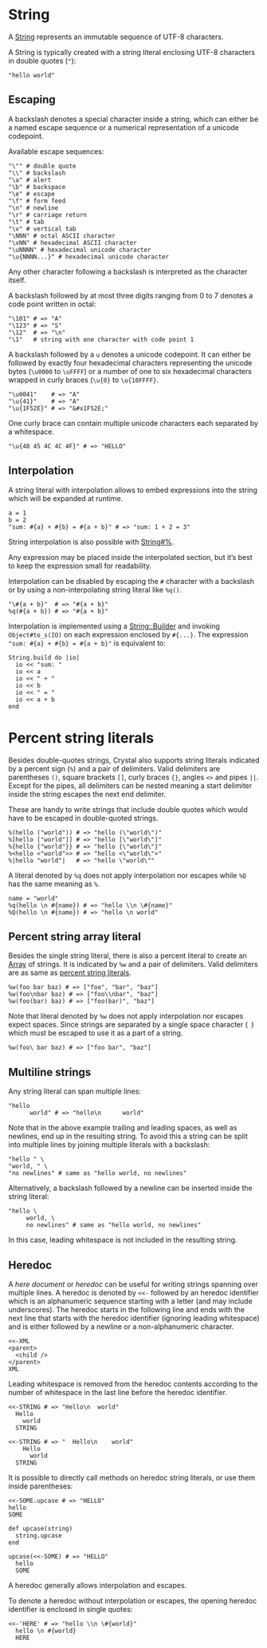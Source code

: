 # String

A [String](http://crystal-lang.org/api/String.html) represents an immutable sequence of UTF-8 characters.

A String is typically created with a string literal enclosing UTF-8 characters in double quotes (`"`):

```crystal
"hello world"
```

## Escaping

A backslash denotes a special character inside a string, which can either be a named escape sequence or a numerical representation of a unicode codepoint.

Available escape sequences:
```crystal
"\"" # double quote
"\\" # backslash
"\a" # alert
"\b" # backspace
"\e" # escape
"\f" # form feed
"\n" # newline
"\r" # carriage return
"\t" # tab
"\v" # vertical tab
"\NNN" # octal ASCII character
"\xNN" # hexadecimal ASCII character
"\uNNNN" # hexadecimal unicode character
"\u{NNNN...}" # hexadecimal unicode character
```

Any other character following a backslash is interpreted as the character itself.

A backslash followed by at most three digits ranging from 0 to 7 denotes a code point written in octal:

```crystal
"\101" # => "A"
"\123" # => "S"
"\12"  # => "\n"
"\1"   # string with one character with code point 1
```

A backslash followed by a `u` denotes a unicode codepoint. It can either be followed by exactly four hexadecimal characters representing the unicode bytes (`\u0000` to `\uFFFF`) or a number of one to six hexadecimal characters wrapped in curly braces (`\u{0}` to `\u{10FFFF}`.

```crystal
"\u0041"    # => "A"
"\u{41}"    # => "A"
"\u{1F52E}" # => "&#x1F52E;"
```

One curly brace can contain multiple unicode characters each separated by a whitespace.

```crystal
"\u{48 45 4C 4C 4F}" # => "HELLO"
```

## Interpolation

A string literal with interpolation allows to embed expressions into the string which will be expanded at runtime.

```crystal
a = 1
b = 2
"sum: #{a} + #{b} = #{a + b}" # => "sum: 1 + 2 = 3"
```

String interpolation is also possible with [String#%](https://crystal-lang.org/api/String.html#%25%28other%29-instance-method).

Any expression may be placed inside the interpolated section, but it’s best to keep the expression small for readability.

Interpolation can be disabled by escaping the `#` character with a backslash or by using a non-interpolating string literal like `%q()`.

```crystal
"\#{a + b}"  # => "#{a + b}"
%q(#{a + b}) # => "#{a + b}"
```

Interpolation is implemented using a [String::Builder](http://crystal-lang.org/api/String/Builder.html) and invoking `Object#to_s(IO)` on each expression enclosed by `#{...}`. The expression `"sum: #{a} + #{b} = #{a + b}"` is equivalent to:

```crystal
String.build do |io|
  io << "sum: "
  io << a
  io << " + "
  io << b
  io << " = "
  io << a + b
end
```

# Percent string literals

Besides double-quotes strings, Crystal also supports string literals indicated by a percent sign (`%`) and a pair of delimiters. Valid delimiters are parentheses `()`, square brackets `[]`, curly braces `{}`, angles `<>` and pipes `||`. Except for the pipes, all delimiters can be nested meaning a start delimiter inside the string escapes the next end delimiter.

These are handy to write strings that include double quotes which would have to be escaped in double-quoted strings.

```crystal
%(hello ("world")) # => "hello (\"world\")"
%[hello ["world"]] # => "hello [\"world\"]"
%{hello {"world"}} # => "hello {\"world\"}"
%<hello <"world">> # => "hello <\"world\">"
%|hello "world"|   # => "hello \"world\""
```

A literal denoted by `%q` does not apply interpolation nor escapes while `%Q` has the same meaning as `%`.

```crystal
name = "world"
%q(hello \n #{name}) # => "hello \\n \#{name}"
%Q(hello \n #{name}) # => "hello \n world"
```

## Percent string array literal

Besides the single string literal, there is also a percent literal to create an [Array](https://crystal-lang.org/api/Array.html) of strings. It is indicated by `%w` and a pair of delimiters. Valid delimiters are as same as [percent string literals](#percent-string-literals).

```crystal
%w(foo bar baz) # => ["foo", "bar", "baz"]
%w(foo\nbar baz) # => ["foo\\nbar", "baz"]
%w(foo(bar) baz) # => ["foo(bar)", "baz"]
```

Note that literal denoted by `%w` does not apply interpolation nor escapes expect spaces. Since strings are separated by a single space character (` `) which must be escaped to use it as a part of a string.

```crystal
%w(foo\ bar baz) # => ["foo bar", "baz"]
```

## Multiline strings

Any string literal can span multiple lines:

```crystal
"hello
      world" # => "hello\n      world"
```

Note that in the above example trailing and leading spaces, as well as newlines,
end up in the resulting string. To avoid this a string can be split into multiple lines
by joining multiple literals with a backslash:

```crystal
"hello " \
"world, " \
"no newlines" # same as "hello world, no newlines"
```

Alternatively, a backslash followed by a newline can be inserted inside the string literal:

```crystal
"hello \
     world, \
     no newlines" # same as "hello world, no newlines"
```

In this case, leading whitespace is not included in the resulting string.

## Heredoc

A *here document* or *heredoc* can be useful for writing strings spanning over multiple lines.
A heredoc is denoted by `<<-` followed by an heredoc identifier which is an alphanumeric sequence starting with a letter (and may include underscores). The heredoc starts in the following line and ends with the next line that starts with the heredoc identifier (ignoring leading whitespace) and is either followed by a newline or a non-alphanumeric character.

```crystal
<<-XML
<parent>
  <child />
</parent>
XML
```

Leading whitespace is removed from the heredoc contents according to the number of whitespace in the last line before the heredoc identifier.

```crystal
<<-STRING # => "Hello\n  world"
  Hello
    world
  STRING

<<-STRING # => "  Hello\n    world"
    Hello
      world
  STRING
```

It is possible to directly call methods on heredoc string literals, or use them inside parentheses:

```crystal
<<-SOME.upcase # => "HELLO"
hello
SOME

def upcase(string)
  string.upcase
end

upcase(<<-SOME) # => "HELLO"
  hello
  SOME
```

A heredoc generally allows interpolation and escapes.

To denote a heredoc without interpolation or escapes, the opening heredoc identifier is enclosed in single quotes:

```crystal
<<-'HERE' # => "hello \\n \#{world}"
  hello \n #{world}
  HERE
```
